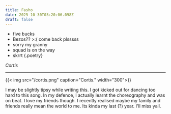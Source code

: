 ```yaml
---
title: Fasho
date: 2025-10-30T03:20:06.098Z
draft: false
---
```


- five bucks
- Bezos?? >:( come back plsssss
- sorry my granny
- squad is on the way
- skrrt
{.poetry}

*Cortis*

---

{{< img src="/cortis.png" caption="Cortis." width="300">}}

I may be slightly tipsy while writing this. I got kicked out for dancing too hard to this song. In my defence, I actually learnt the choreography and was on beat. I love my friends though. I recently realised maybe my family and friends really mean the world to me. Its kinda my last (?) year. I'll miss yall.